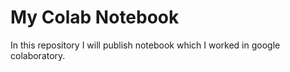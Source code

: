 # My Colab Notebook
In this repository I will publish notebook which I worked in google colaboratory. 

